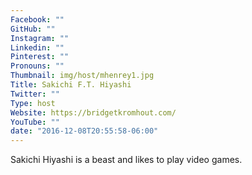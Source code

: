 ```yaml
---
Facebook: ""
GitHub: ""
Instagram: ""
Linkedin: ""
Pinterest: ""
Pronouns: ""
Thumbnail: img/host/mhenrey1.jpg
Title: Sakichi F.T. Hiyashi
Twitter: ""
Type: host
Website: https://bridgetkromhout.com/
YouTube: ""
date: "2016-12-08T20:55:58-06:00"
---
```

Sakichi Hiyashi is a beast and likes to play video games. 